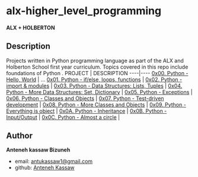 #  alx-higher_level_programming



<h4> ALX + HOLBERTON </h4>


## Description
Projects written in Python programming language as part of the ALX and  Holberton School first year curriculum.
Topics covered in this repo include foundations of Python .
PROJECT | DESCRIPTION
----|----
[0x00. Python - Hello, World](./0x00-python-hello_world) | ...
[0x01. Python - if/else, loops, functions](./0x01-python-if_else_loops_functions) | 
[0x02. Python - import & modules](./0x02-python-import_modules) | 
[0x03. Python - Data Structures: Lists, Tuples](./0x03-python-data_structures) | 
[0x04. Python - More Data Structures: Set, Dictionary](./0x04-python-more_data_structures) | 
[0x05. Python - Exceptions](./0x05-python-exceptions) | 
[0x06. Python - Classes and Objects](./0x06-python-classes) | 
[0x07. Python - Test-driven development](./0x07-python-test_driven_development) | 
[0x08. Python - More Classes and Objects](./0x08-python-more_classes) | 
[0x09. Python - Everything is object](./0x09-python-everything_is_object) | 
[0x0A. Python - Inheritance](./0x0A-python-inheritance) | 
[0x0B. Python - Input/Output](./0x0B-python-input_output) | 
[0x0C. Python - Almost a circle](./0x0C-python-almost_a_circle) | 


## Author

**Anteneh kassaw Bizuneh**
* email: [antukassaw1@gmail.com](antukassaw1@gmail.com)
* github: [Anteneh Kassaw](https://github.com/Anteneh2121)

